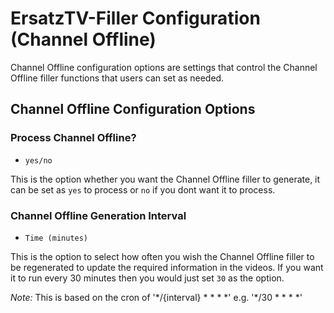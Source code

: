 # ErsatzTV-Filler Configuration (Channel Offline)

Channel Offline configuration options are settings that control the Channel Offline filler functions that users can set as needed.

## Channel Offline Configuration Options

### Process Channel Offline?

- `yes/no`

This is the option whether you want the Channel Offline filler to generate, it can be set as `yes` to process or `no` if you dont want it to process.

### Channel Offline Generation Interval

- `Time (minutes)`

This is the option to select how often you wish the Channel Offline filler to be regenerated to update the required information in the videos. If you want it to run every 30 minutes then you would just set `30` as the option.

*Note:* This is based on the cron of '\*/{interval} \* \* \* \*' e.g. '\*/30 \* \* \* \*'
